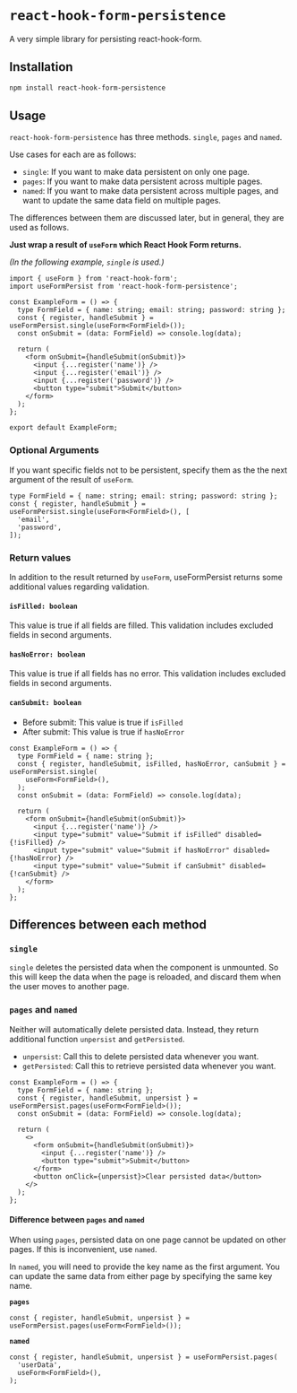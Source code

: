 # `react-hook-form-persistence`

A very simple library for persisting react-hook-form.

## Installation

```sh
npm install react-hook-form-persistence
```

## Usage

`react-hook-form-persistence` has three methods. `single`, `pages` and `named`.

Use cases for each are as follows:

- `single`: If you want to make data persistent on only one page.
- `pages`: If you want to make data persistent across multiple pages.
- `named`: If you want to make data persistent across multiple pages, and want to update the same data field on multiple pages.

The differences between them are discussed later, but in general, they are used as follows.

**Just wrap a result of `useForm` which React Hook Form returns.**

_(In the following example, `single` is used.)_

```tsx
import { useForm } from 'react-hook-form';
import useFormPersist from 'react-hook-form-persistence';

const ExampleForm = () => {
  type FormField = { name: string; email: string; password: string };
  const { register, handleSubmit } = useFormPersist.single(useForm<FormField>());
  const onSubmit = (data: FormField) => console.log(data);

  return (
    <form onSubmit={handleSubmit(onSubmit)}>
      <input {...register('name')} />
      <input {...register('email')} />
      <input {...register('password')} />
      <button type="submit">Submit</button>
    </form>
  );
};

export default ExampleForm;
```

### Optional Arguments

If you want specific fields not to be persistent, specify them as the the next argument of the result of `useForm`.

```tsx
type FormField = { name: string; email: string; password: string };
const { register, handleSubmit } = useFormPersist.single(useForm<FormField>(), [
  'email',
  'password',
]);
```

### Return values

In addition to the result returned by `useForm`, useFormPersist returns some additional values regarding validation.

#### `isFilled: boolean`

This value is true if all fields are filled. This validation includes excluded fields in second arguments.

#### `hasNoError: boolean`

This value is true if all fields has no error. This validation includes excluded fields in second arguments.

#### `canSubmit: boolean`

- Before submit: This value is true if `isFilled`
- After submit: This value is true if `hasNoError`

```tsx
const ExampleForm = () => {
  type FormField = { name: string };
  const { register, handleSubmit, isFilled, hasNoError, canSubmit } = useFormPersist.single(
    useForm<FormField>(),
  );
  const onSubmit = (data: FormField) => console.log(data);

  return (
    <form onSubmit={handleSubmit(onSubmit)}>
      <input {...register('name')} />
      <input type="submit" value="Submit if isFilled" disabled={!isFilled} />
      <input type="submit" value="Submit if hasNoError" disabled={!hasNoError} />
      <input type="submit" value="Submit if canSubmit" disabled={!canSubmit} />
    </form>
  );
};
```

## Differences between each method

### `single`

`single` deletes the persisted data when the component is unmounted. So this will keep the data when the page is reloaded, and discard them when the user moves to another page.

### `pages` and `named`

Neither will automatically delete persisted data. Instead, they return additional function `unpersist` and `getPersisted`.

- `unpersist`: Call this to delete persisted data whenever you want.
- `getPersisted`: Call this to retrieve persisted data whenever you want.

```tsx
const ExampleForm = () => {
  type FormField = { name: string };
  const { register, handleSubmit, unpersist } = useFormPersist.pages(useForm<FormField>());
  const onSubmit = (data: FormField) => console.log(data);

  return (
    <>
      <form onSubmit={handleSubmit(onSubmit)}>
        <input {...register('name')} />
        <button type="submit">Submit</button>
      </form>
      <button onClick={unpersist}>Clear persisted data</button>
    </>
  );
};
```

#### Difference between `pages` and `named`

When using `pages`, persisted data on one page cannot be updated on other pages. If this is inconvenient, use `named`.

In `named`, you will need to provide the key name as the first argument. You can update the same data from either page by specifying the same key name.

**`pages`**

```tsx
const { register, handleSubmit, unpersist } = useFormPersist.pages(useForm<FormField>());
```

**`named`**

```tsx
const { register, handleSubmit, unpersist } = useFormPersist.pages(
  'userData',
  useForm<FormField>(),
);
```
